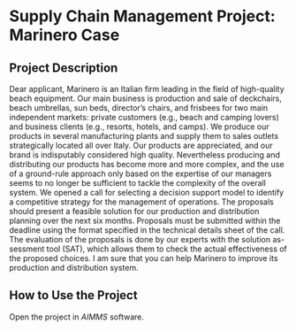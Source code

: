 # Supply Chain Management Project: Marinero Case

## Project Description
Dear applicant,
Marinero is an Italian firm leading in the field of
high-quality beach equipment. Our main business is production and sale of deckchairs, beach umbrellas, sun beds, director’s chairs, and frisbees for two main independent markets: private customers (e.g., beach and camping lovers) and business clients (e.g., resorts, hotels, and camps). We produce our products in several manufacturing plants and supply them to sales outlets strategically located all over Italy.
Our products are appreciated, and our brand is indisputably considered high quality. Nevertheless producing and distributing our products has become more and more complex, and the use of a ground-rule approach only based on the expertise of our managers seems to no longer be sufficient to tackle the complexity of the overall system.
We opened a call for selecting a decision support model to identify a competitive strategy for the management of operations.
The proposals should present a feasible solution for our production and distribution planning over the next six months. Proposals must be submitted within the deadline using the format specified in the technical details sheet of the call. The evaluation of the proposals is done by our experts with the solution as- sessment tool (SAT), which allows them to check the actual effectiveness of the proposed choices.
I am sure that you can help Marinero to improve its production and distribution system.

## How to Use the Project
Open the project in *AIMMS* software.
